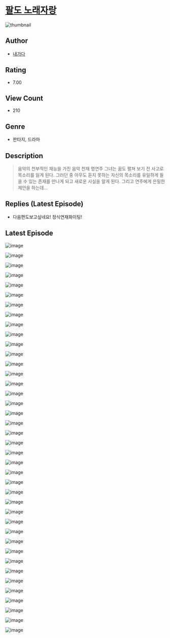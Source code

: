 # [팔도 노래자랑](https://comic.naver.com/bestChallenge/list?titleId=810258)
![thumbnail](https://image-comic.pstatic.net/user_contents_data/challenge_comic/2023/05/23/355315/upload_3486405554172343609_480x623.jpeg)

## Author
- [내가다](https://comic.naver.com/artistTitle?id=355315)

## Rating
- 7.00

## View Count
- 210

## Genre
- 판타지, 드라마

## Description
> 음악의 천부적인 재능을 가진 음악 천재 명연주 그녀는 꿈도 펼쳐 보기 전 사고로 목소리를 잃게 된다. 그러던 중 아무도 듣지 못하는 자신의 목소리를 유일하게 들을 수 있는 존재를 만나게 되고 새로운 사실을 알게 된다. 그리고 연주에게 은밀한 제안을 하는데...

## Replies (Latest Episode)
- 다음편도보고싶네요! 정식연재화이팅!

## Latest Episode
![image](https://image-comic.pstatic.net/user_contents_data/challenge_comic/2023/05/23/355315/upload_4049917169006437426.jpeg)

![image](https://image-comic.pstatic.net/user_contents_data/challenge_comic/2023/05/23/355315/upload_7147555872711139889.jpeg)

![image](https://image-comic.pstatic.net/user_contents_data/challenge_comic/2023/05/23/355315/upload_7089573135543119920.jpeg)

![image](https://image-comic.pstatic.net/user_contents_data/challenge_comic/2023/05/23/355315/upload_4121419522520462949.jpeg)

![image](https://image-comic.pstatic.net/user_contents_data/challenge_comic/2023/05/23/355315/upload_7017282650463363426.jpeg)

![image](https://image-comic.pstatic.net/user_contents_data/challenge_comic/2023/05/23/355315/upload_7161341548630718050.jpeg)

![image](https://image-comic.pstatic.net/user_contents_data/challenge_comic/2023/05/23/355315/upload_7377800229668610872.jpeg)

![image](https://image-comic.pstatic.net/user_contents_data/challenge_comic/2023/05/23/355315/upload_3689630492387456562.jpeg)

![image](https://image-comic.pstatic.net/user_contents_data/challenge_comic/2023/05/23/355315/upload_7293361009339819569.jpeg)

![image](https://image-comic.pstatic.net/user_contents_data/challenge_comic/2023/05/23/355315/upload_7018350083748935728.jpeg)

![image](https://image-comic.pstatic.net/user_contents_data/challenge_comic/2023/05/23/355315/upload_7378415930276131639.jpeg)

![image](https://image-comic.pstatic.net/user_contents_data/challenge_comic/2023/05/23/355315/upload_7364004841908429410.jpeg)

![image](https://image-comic.pstatic.net/user_contents_data/challenge_comic/2023/05/23/355315/upload_3544444190152221746.jpeg)

![image](https://image-comic.pstatic.net/user_contents_data/challenge_comic/2023/05/23/355315/upload_7292562969986425145.jpeg)

![image](https://image-comic.pstatic.net/user_contents_data/challenge_comic/2023/05/23/355315/upload_4122545410367971637.jpeg)

![image](https://image-comic.pstatic.net/user_contents_data/challenge_comic/2023/05/23/355315/upload_3762817288373877093.jpeg)

![image](https://image-comic.pstatic.net/user_contents_data/challenge_comic/2023/05/23/355315/upload_7077751392713270583.jpeg)

![image](https://image-comic.pstatic.net/user_contents_data/challenge_comic/2023/05/23/355315/upload_3545289693152555315.jpeg)

![image](https://image-comic.pstatic.net/user_contents_data/challenge_comic/2023/05/23/355315/upload_3904964359208842337.jpeg)

![image](https://image-comic.pstatic.net/user_contents_data/challenge_comic/2023/05/23/355315/upload_7292282384154768742.jpeg)

![image](https://image-comic.pstatic.net/user_contents_data/challenge_comic/2023/05/23/355315/upload_7292847554573001526.jpeg)

![image](https://image-comic.pstatic.net/user_contents_data/challenge_comic/2023/05/23/355315/upload_3919310778304455737.jpeg)

![image](https://image-comic.pstatic.net/user_contents_data/challenge_comic/2023/05/23/355315/upload_7219886149863761506.jpeg)

![image](https://image-comic.pstatic.net/user_contents_data/challenge_comic/2023/05/23/355315/upload_7377284524288651831.jpeg)

![image](https://image-comic.pstatic.net/user_contents_data/challenge_comic/2023/05/23/355315/upload_7292234228931375409.jpeg)

![image](https://image-comic.pstatic.net/user_contents_data/challenge_comic/2023/05/23/355315/upload_4122541016649971298.jpeg)

![image](https://image-comic.pstatic.net/user_contents_data/challenge_comic/2023/05/23/355315/upload_4123106363144561766.jpeg)

![image](https://image-comic.pstatic.net/user_contents_data/challenge_comic/2023/05/23/355315/upload_4134638929396839993.jpeg)

![image](https://image-comic.pstatic.net/user_contents_data/challenge_comic/2023/05/23/355315/upload_7161064463996959076.jpeg)

![image](https://image-comic.pstatic.net/user_contents_data/challenge_comic/2023/05/23/355315/upload_7090410971288909924.jpeg)

![image](https://image-comic.pstatic.net/user_contents_data/challenge_comic/2023/05/23/355315/upload_4122592891228403248.jpeg)

![image](https://image-comic.pstatic.net/user_contents_data/challenge_comic/2023/05/23/355315/upload_7162524830102925922.jpeg)

![image](https://image-comic.pstatic.net/user_contents_data/challenge_comic/2023/05/23/355315/upload_3774640337695487334.jpeg)

![image](https://image-comic.pstatic.net/user_contents_data/challenge_comic/2023/05/23/355315/upload_3691036570191212897.jpeg)

![image](https://image-comic.pstatic.net/user_contents_data/challenge_comic/2023/05/23/355315/upload_7366026651273213796.jpeg)

![image](https://image-comic.pstatic.net/user_contents_data/challenge_comic/2023/05/23/355315/upload_7161061396517708344.jpeg)

![image](https://image-comic.pstatic.net/user_contents_data/challenge_comic/2023/05/23/355315/upload_3617294726205748024.jpeg)

![image](https://image-comic.pstatic.net/user_contents_data/challenge_comic/2023/05/23/355315/upload_4049921567002801250.jpeg)

![image](https://image-comic.pstatic.net/user_contents_data/challenge_comic/2023/05/23/355315/upload_7292001115319853922.jpeg)

![image](https://image-comic.pstatic.net/user_contents_data/challenge_comic/2023/05/23/355315/upload_3474303024312706104.jpeg)
